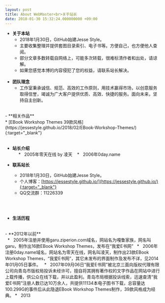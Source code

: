 ```yaml
---
layout: post
title: About WebMaster<br>关于站长
date: 2018-01-30 15:32:24.000000000 +09:00
---
```

- **关于本站**<br>
    *   2018年1月30日，GitHub始建Jesse Style。<br>
    *   主要收集整理并提供套图目录索引、电子书等。方便自己，也方便他人查阅。<br>
    *   部分文章多数转载自网络上，可能多次转载，很难标清作者和出处，请谅解。<br>
    *   如果您感觉本博的内容侵犯了您的权益，请联系站长解决。<br>
    <br>
- **团队理念**<br>
    *   工作室秉承诚信、规范、高效的工作原则，用技术赢得市场，以创意服务取得信誉，竭诚为广大客户提供优质、高效、快捷的服务。面向未来，坚持自主创新。<br>
<br>
- **相关作品**<br>
    *   [EBook Workshop Themes 39款风格](https://jessestyle.github.io/2018/02/EBook-Workshop-Themes/){:target="_blank"}<br> 
    <br>
    
- **站长介绍**<br>   
    *   2005年零天在线 by 凌天
    *   2006年0day.name<br>
   
- **联系站长**<br>
    *   2018年1月30日，GitHub始建Jesse Style。<br>
    *   个人博客：[https://jessestyle.github.io/](https://jessestyle.github.io/){:target="_blank"}<br>
    *   QQ交流群：11226339
  <br>
<br>

- **生活历程**<br>
<br>
- **2012年以前**
<br>
    *   2005年注册并使用garu.ziperion.com域名，网站名为嘎鲁家族，网名叫garu，制作出16款EBook Workshop Themes，发布在“我爱E书网”
    *   2006年注册0day.name域名，网站名为零天在线，网名叫凌天，制作出23款EBook Workshop Themes，“我爱E书网”，其它未发布的界面制作及发布不详，见2014年01月05日事件。
    *   2007年09月06日“我爱E书网”被北京三面向版权代理有限公司向青岛市版权局投诉未经许可，擅自将其拥有著作权的文字作品在网站中进行上载传播，供公众在线下载，并以此盈利。青岛市局根据投诉线索，迅速查清“我爱E书网”注册人数已达10万余人，共提供11134本电子图书下载，总容量达100.299G的事件后从此隐退EBook Workshop Themes制作，39款风格成为经典。
    *   2013
